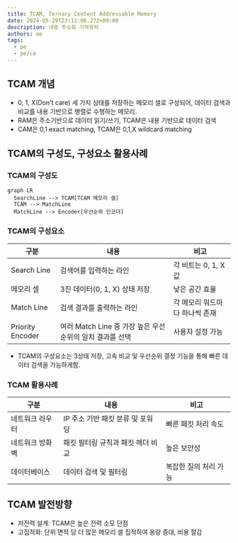 ```yaml
---
title: TCAM, Ternary Content Addressable Memory
date: 2024-05-29T23:11:06.272+09:00
description: 내용 주소화 기억장치
authors: me
tags:
  - pe
  - pe/ca
---
```


## TCAM 개념

- 0, 1, X(Don't care) 세 가지 상태를 저장하는 메모리 셀로 구성되어, 데이터 검색과 비교를 내용 기반으로 병렬로 수행하는 메모리.
- RAM은 주소기반으로 데이터 읽기/쓰기, TCAM은 내용 기반으로 데이터 검색
- CAM은 0,1 exact matching, TCAM은 0,1,X wildcard matching

## TCAM의 구성도, 구성요소 활용사례

### TCAM의 구성도

```mermaid
graph LR
  SearchLine --> TCAM[TCAM 메모리 셀]
  TCAM --> MatchLine
  MatchLine --> Encoder[우선순위 인코더]
```

### TCAM의 구성요소

| 구분             | 내용                                                     | 비고                           |
| ---------------- | -------------------------------------------------------- | ------------------------------ |
| Search Line      | 검색어를 입력하는 라인                                   | 각 비트는 0, 1, X 값           |
| 메모리 셀        | 3진 데이터(0, 1, X) 상태 저장                            | 낮은 공간 효율                 |
| Match Line       | 검색 결과를 출력하는 라인                                | 각 메모리 워드마다 하나씩 존재 |
| Priority Encoder | 여러 Match Line 중 가장 높은 우선순위의 일치 결과를 선택 | 사용자 설정 가능               |

- TCAM의 구성요소는 3상태 저장, 고속 비교 및 우선순위 결정 기능을 통해 빠른 데이터 검색을 가능하게함.

### TCAM 활용사례

| 구분            | 내용                              | 비고                  |
| --------------- | --------------------------------- | --------------------- |
| 네트워크 라우터 | IP 주소 기반 패킷 분류 및 포워딩  | 빠른 패킷 처리 속도   |
| 네트워크 방화벽 | 패킷 필터링 규칙과 패킷 헤더 비교 | 높은 보안성           |
| 데이터베이스    | 데이터 검색 및 필터링             | 복잡한 질의 처리 가능 |

## TCAM 발전방향

- 저전력 설계: TCAM은 높은 전력 소모 단점
- 고집적화: 단위 면적 당 더 많은 메모리 셀 집적하여 용량 증대, 비용 절감
